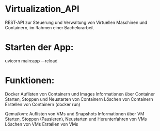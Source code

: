 # Virtualization_API
REST-API zur Steuerung und Verwaltung von Virtuellen Maschinen und Containern, im Rahmen einer Bachelorarbeit


# Starten der App:
uvicorn main:app --reload

# Funktionen:
Docker
Auflisten von Containern und Images 
Informationen über Container
Starten, Stoppen und Neustarten von Containern
Löschen von Containern 
Erstellen von Containern (docker run)

Qemu/kvm:
Auflisten von VMs und Snapshots
Informationen über VM
Starten, Stoppen (Pausieren), Neustarten und Herunterfahren von VMs
Löschen von VMs
Erstellen von VMs
